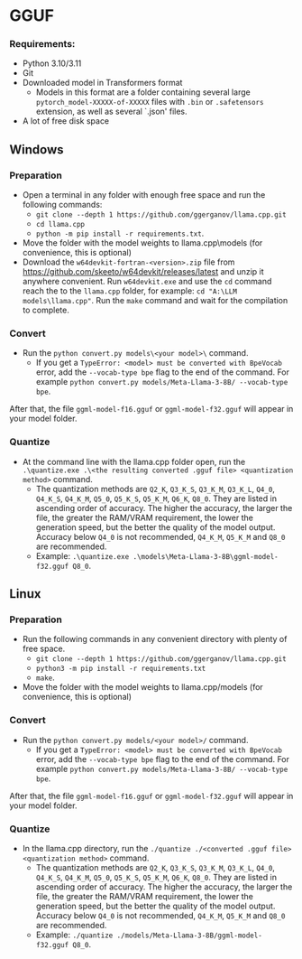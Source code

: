 # GGUF
### Requirements:
- Python 3.10/3.11
- Git
- Downloaded model in Transformers format
  - Models in this format are a folder containing several large `pytorch_model-XXXXX-of-XXXXX` files with `.bin` or `.safetensors` extension,
  as well as several `.json' files.
- A lot of free disk space

## Windows
### Preparation
- Open a terminal in any folder with enough free space and run the following commands:
  - `git clone --depth 1 https://github.com/ggerganov/llama.cpp.git`
  - `cd llama.cpp`
  - `python -m pip install -r requirements.txt`.
- Move the folder with the model weights to llama.cpp\models (for convenience, this is optional)
- Download the `w64devkit-fortran-<version>.zip` file from https://github.com/skeeto/w64devkit/releases/latest and unzip it anywhere convenient.
Run `w64devkit.exe` and use the `cd` command reach the to the `llama.cpp` folder, for example: `cd "A:\LLM models\llama.cpp"`.
Run the `make` command and wait for the compilation to complete.
  

### Convert
- Run the `python convert.py models\<your model>\` command.
  - If you get a `TypeError: <model> must be converted with BpeVocab` error, add the `--vocab-type bpe` flag to the end of the command.
For example `python convert.py models/Meta-Llama-3-8B/ --vocab-type bpe`.

After that, the file `ggml-model-f16.gguf` or `ggml-model-f32.gguf` will appear in your model folder.


### Quantize
- At the command line with the llama.cpp folder open, run the `.\quantize.exe .\<the resulting converted .gguf file> <quantization method>` command.
  - The quantization methods are `Q2_K`, `Q3_K_S`, `Q3_K_M`, `Q3_K_L`, `Q4_0`, `Q4_K_S`, `Q4_K_M`, `Q5_0`, `Q5_K_S`, `Q5_K_M`, `Q6_K`, `Q8_0`.
  They are listed in ascending order of accuracy. The higher the accuracy, the larger the file, the greater the RAM/VRAM requirement, the lower the generation speed, but the better the quality of the model output.
  Accuracy below `Q4_0` is not recommended, `Q4_K_M`, `Q5_K_M` and `Q8_0` are recommended.
  - Example: `.\quantize.exe .\models\Meta-Llama-3-8B\ggml-model-f32.gguf Q8_0`.


## Linux
### Preparation
- Run the following commands in any convenient directory with plenty of free space.
  - `git clone --depth 1 https://github.com/ggerganov/llama.cpp.git`
  - `python3 -m pip install -r requirements.txt`
  - `make`.
- Move the folder with the model weights to llama.cpp/models (for convenience, this is optional)
  

### Convert
- Run the `python convert.py models/<your model>/` command.
  - If you get a `TypeError: <model> must be converted with BpeVocab` error, add the `--vocab-type bpe` flag to the end of the command.
For example `python convert.py models/Meta-Llama-3-8B/ --vocab-type bpe`.

After that, the file `ggml-model-f16.gguf` or `ggml-model-f32.gguf` will appear in your model folder.


### Quantize
- In the llama.cpp directory, run the `./quantize ./<converted .gguf file> <quantization method>` command.
  - The quantization methods are `Q2_K`, `Q3_K_S`, `Q3_K_M`, `Q3_K_L`, `Q4_0`, `Q4_K_S`, `Q4_K_M`, `Q5_0`, `Q5_K_S`, `Q5_K_M`, `Q6_K`, `Q8_0`.
  They are listed in ascending order of accuracy. The higher the accuracy, the larger the file, the greater the RAM/VRAM requirement, the lower the generation speed, but the better the quality of the model output.
  Accuracy below `Q4_0` is not recommended, `Q4_K_M`, `Q5_K_M` and `Q8_0` are recommended.
  - Example: `./quantize ./models/Meta-Llama-3-8B/ggml-model-f32.gguf Q8_0`.
